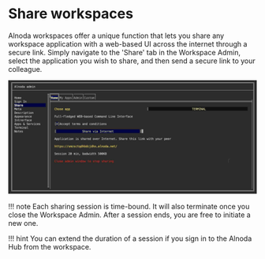 # Share workspaces 

Alnoda workspaces offer a unique function that lets you share any workspace application with a web-based UI across the internet through a secure link. 
Simply navigate to the 'Share' tab in the Workspace Admin, select the application you wish to share, and then send a secure link to your colleague.

![share](img/share.jpg)

!!! note 
    Each sharing session is time-bound. It will also terminate once you close the Workspace Admin. After a session ends, you are free to initiate a new one.

!!! hint 
    You can extend the duration of a session if you sign in to the Alnoda Hub from the workspace. 